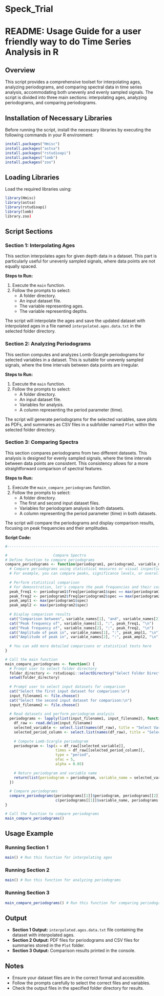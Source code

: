 # Speck_Trial
# README: Usage Guide for a user friendly way to do Time Series Analysis in R

## Overview
This script provides a comprehensive toolset for interpolating ages, analyzing periodograms, and comparing spectral data in time series analysis, accommodating both unevenly and evenly sampled signals. 
The script is divided into three main sections: interpolating ages, analyzing periodograms, and comparing periodograms.

## Installation of Necessary Libraries
Before running the script, install the necessary libraries by executing the following commands in your R environment:
```R
install.packages("Hmisc")
install.packages("astsa")
install.packages("rstudioapi")
install.packages("lomb")
install.packages("zoo")
```

## Loading Libraries
Load the required libraries using:
```R
library(Hmisc)
library(astsa)
library(rstudioapi)
library(lomb)
library.zoo)
```

## Script Sections

### Section 1: Interpolating Ages
This section interpolates ages for given depth data in a dataset. This part is particularly useful for unevenly sampled signals, where data points are not equally spaced.

**Steps to Run:**
1. Execute the `main` function.
2. Follow the prompts to select:
   - A folder directory.
   - An input dataset file.
   - The variable representing ages.
   - The variable representing depths.

The script will interpolate the ages and save the updated dataset with interpolated ages in a file named `interpolated.ages.data.txt` in the selected folder directory.

### Section 2: Analyzing Periodograms
This section computes and analyzes Lomb-Scargle periodograms for selected variables in a dataset. This is suitable for unevenly sampled signals, where the time intervals between data points are irregular.

**Steps to Run:**
1. Execute the `main` function.
2. Follow the prompts to select:
   - A folder directory.
   - An input dataset file.
   - Variables for analysis.
   - A column representing the period parameter (time).

The script will generate periodograms for the selected variables, save plots as PDFs, and summaries as CSV files in a subfolder named `Plot` within the selected folder directory.

### Section 3: Comparing Spectra
This section compares periodograms from two different datasets. This analysis is designed for evenly sampled signals, where the time intervals between data points are consistent. This consistency allows for a more straightforward comparison of spectral features.

**Steps to Run:**
1. Execute the `main_compare_periodograms` function.
2. Follow the prompts to select:
   - A folder directory.
   - The first and second input dataset files.
   - Variables for periodogram analysis in both datasets.
   - A column representing the period parameter (time) in both datasets.

The script will compare the periodograms and display comparison results, focusing on peak frequencies and their amplitudes.

**Script Code:**
```R
#-----------------------------------------------------------------------------#

#                     Compare Spectra                                         #
# Define function to compare periodograms
compare_periodograms <- function(periodogram1, periodogram2, variable_names) {
  # Compare periodograms using statistical measures or visual inspection
  # For example, you can compare peaks, significance levels, or overall shapes
  
  # Perform statistical comparison
  # For demonstration, let's compare the peak frequencies and their corresponding amplitudes
  peak_freq1 <- periodogram1$freq[periodogram1$spec == max(periodogram1$spec)]
  peak_freq2 <- periodogram2$freq[periodogram2$spec == max(periodogram2$spec)]
  peak_ampl1 <- max(periodogram1$spec)
  peak_ampl2 <- max(periodogram2$spec)
  
  # Display comparison results
  cat("Comparison between", variable_names[1], "and", variable_names[2], "periodograms:\n")
  cat("Peak frequency of", variable_names[1], ":", peak_freq1, "\n")
  cat("Peak frequency of", variable_names[2], ":", peak_freq2, "\n")
  cat("Amplitude of peak in", variable_names[1], ":", peak_ampl1, "\n")
  cat("Amplitude of peak in", variable_names[2], ":", peak_ampl2, "\n")
  
  # You can add more detailed comparisons or statistical tests here
}

# Call the main function
main_compare_periodograms <- function() {
  # Prompt user to select folder directory
  folder_directory <- rstudioapi::selectDirectory("Select Folder Directory")
  setwd(folder_directory)
  
  # Prompt user to select input datasets for comparison
  cat("Select the first input dataset for comparison:\n")
  input_filename1 <- file.choose()
  cat("Select the second input dataset for comparison:\n")
  input_filename2 <- file.choose()
  
  # Read datasets and perform periodogram analysis
  periodograms <- lapply(list(input_filename1, input_filename2), function(input_filename) {
    df_raw <- read.delim(input_filename)
    selected_variable <- select.list(names(df_raw), title = "Select Variable for Periodogram Analysis", multiple = FALSE)
    selected_period_column <- select.list(names(df_raw), title = "Select Period Parameter Column", graphics = TRUE)
    
    # Compute Lomb-Scargle periodogram
    periodogram <- lsp(x = df_raw[[selected_variable]], 
                       times = df_raw[[selected_period_column]], 
                       type = "period", 
                       ofac = 5,
                       alpha = 0.05)
    
    # Return periodogram and variable name
    return(list(periodogram = periodogram, variable_name = selected_variable))
  })
  
  # Compare periodograms
  compare_periodograms(periodograms[[1]]$periodogram, periodograms[[2]]$periodogram, 
                       c(periodograms[[1]]$variable_name, periodograms[[2]]$variable_name))
}

# Call the function to compare periodograms
main_compare_periodograms()
```

## Usage Example

### Running Section 1
```R
main() # Run this function for interpolating ages
```

### Running Section 2
```R
main() # Run this function for analyzing periodograms
```

### Running Section 3
```R
main_compare_periodograms() # Run this function for comparing periodograms
```

## Output
- **Section 1 Output:** `interpolated.ages.data.txt` file containing the dataset with interpolated ages.
- **Section 2 Output:** PDF files for periodograms and CSV files for summaries stored in the `Plot` folder.
- **Section 3 Output:** Comparison results printed in the console.

## Notes
- Ensure your dataset files are in the correct format and accessible.
- Follow the prompts carefully to select the correct files and variables.
- Check the output files in the specified folder directory for results.

